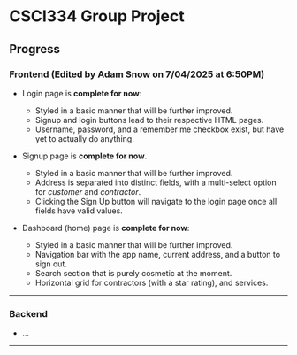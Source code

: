 # CSCI334 Group Project

## Progress

### Frontend (Edited by Adam Snow on 7/04/2025 at 6:50PM)

- Login page is **complete for now**:
    - Styled in a basic manner that will be further improved.
    - Signup and login buttons lead to their respective HTML pages.
    - Username, password, and a remember me checkbox exist, but have yet to actually do anything.

- Signup page is **complete for now**.
    - Styled in a basic manner that will be further improved.
    - Address is separated into distinct fields, with a multi-select option for *customer* and *contractor*.
    - Clicking the Sign Up button will navigate to the login page once all fields have valid values.

- Dashboard (home) page is **complete for now**:
    - Styled in a basic manner that will be further improved.
    - Navigation bar with the app name, current address, and a button to sign out.
    - Search section that is purely cosmetic at the moment.
    - Horizontal grid for contractors (with a star rating), and services.

---

### Backend

- ...

---